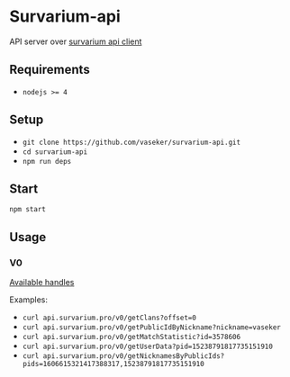 # Survarium-api

API server over [survarium api client](https://github.com/vaseker/survarium-api-client)

## Requirements
* `nodejs >= 4`

## Setup
* `git clone https://github.com/vaseker/survarium-api.git`
* `cd survarium-api`
* `npm run deps`

## Start
`npm start`

## Usage

### V0
[Available handles](http://vaseker.github.io/survarium-api-client/docs/Api.html)

Examples:  

* `curl api.survarium.pro/v0/getClans?offset=0`
* `curl api.survarium.pro/v0/getPublicIdByNickname?nickname=vaseker`
* `curl api.survarium.pro/v0/getMatchStatistic?id=3578606`
* `curl api.survarium.pro/v0/getUserData?pid=15238791817735151910`
* `curl api.survarium.pro/v0/getNicknamesByPublicIds?pids=1606615321417388317,15238791817735151910`
